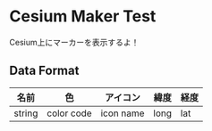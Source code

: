 Cesium Maker Test
====

Cesium上にマーカーを表示するよ！

## Data Format

| 名前 | 色   | アイコン | 緯度 | 経度 |
|------|------|-------|------|------|
| string | color code | icon name  | long | lat |